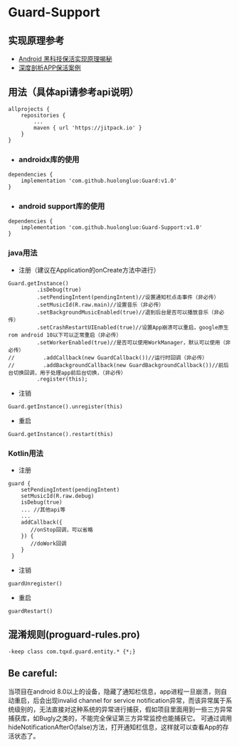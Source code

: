 # Guard-Support

## 实现原理参考
* [Android 黑科技保活实现原理揭秘](http://weishu.me/2020/01/16/a-keep-alive-method-on-android/)
* [深度剖析APP保活案例](http://gityuan.com/2018/02/24/process-keep-forever/)


## 用法（具体api请参考api说明）
```
allprojects {
	repositories {
		...
		maven { url 'https://jitpack.io' }
	}
}
```

* ### androidx库的使用
```
dependencies {
    implementation 'com.github.huolongluo:Guard:v1.0'
}
```
* ### android support库的使用
```
dependencies {
    implementation 'com.github.huolongluo:Guard-Support:v1.0'
}
```

### java用法
* 注册（建议在Application的onCreate方法中进行）
```
Guard.getInstance()
         .isDebug(true)
         .setPendingIntent(pendingIntent)//设置通知栏点击事件（非必传）
         .setMusicId(R.raw.main)//设置音乐（非必传）
         .setBackgroundMusicEnabled(true)//退到后台是否可以播放音乐（非必传）
         .setCrashRestartUIEnabled(true)//设置App崩溃可以重启，google原生rom android 10以下可以正常重启（非必传）
         .setWorkerEnabled(true)//是否可以使用WorkManager，默认可以使用（非必传）
//         .addCallback(new GuardCallback())//运行时回调（非必传）
//         .addBackgroundCallback(new GuardBackgroundCallback())//前后台切换回调，用于处理app前后台切换，（非必传）
         .register(this);
```
* 注销
```
Guard.getInstance().unregister(this)
```
* 重启
```
Guard.getInstance().restart(this)
```

### Kotlin用法
* 注册
```
guard {
    setPendingIntent(pendingIntent)
    setMusicId(R.raw.debug)
    isDebug(true)
    ... //其他api等
    ...
    addCallback({
       //onStop回调，可以省略
    }) { 
       //doWork回调
    }
 }
```
* 注销
```
guardUnregister()
```
* 重启
```
guardRestart()
```

## 混淆规则(proguard-rules.pro)
```
-keep class com.tqxd.guard.entity.* {*;} 
```
## Be careful:
当项目在android 8.0以上的设备，隐藏了通知栏信息，app进程一旦崩溃，则自动重启，后会出现invalid channel for service notification异常，而该异常属于系统级别的，无法直接对这种系统的异常进行捕获，假如项目里面用到一些三方异常捕获库，如Bugly之类的，不能完全保证第三方异常监控也能捕获它。 可通过调用hideNotificationAfterO(false)方法，打开通知栏信息，这样就可以查看App的存活状态了。
